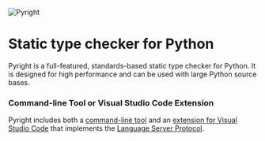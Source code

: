 ![Pyright](/img/PyrightLarge.png)

# Static type checker for Python

Pyright is a full-featured, standards-based static type checker for Python. It is designed for high performance and can be used with large Python source bases.

### Command-line Tool or Visual Studio Code Extension
Pyright includes both a [command-line tool](command-line.md) and an [extension for Visual Studio Code](https://marketplace.visualstudio.com/items?itemName=ms-pyright.pyright) that implements the [Language Server Protocol](https://microsoft.github.io/language-server-protocol/).


